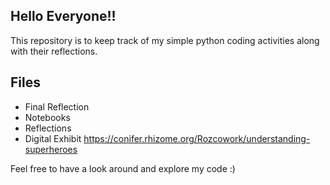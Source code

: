 ## Hello Everyone!!
This repository is to keep track of my simple python coding activities along with their reflections. 

## Files
- Final Reflection
- Notebooks
- Reflections
- Digital Exhibit
https://conifer.rhizome.org/Rozcowork/understanding-superheroes


Feel free to have a look around and explore my code :)

